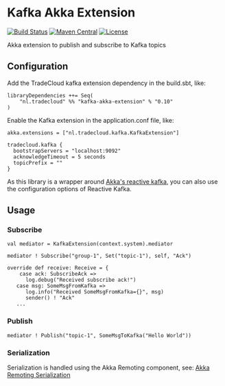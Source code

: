 # Kafka Akka Extension
[![Build Status](https://travis-ci.org/tradecloud/kafka-akka-extension.svg?branch=master)](https://travis-ci.org/tradecloud/kafka-akka-extension) [![Maven Central](https://maven-badges.herokuapp.com/maven-central/nl.tradecloud/kafka-akka-extension_2.12/badge.svg)](https://maven-badges.herokuapp.com/maven-central/nl.tradecloud/kafka-akka-extension_2.12) [![License](http://img.shields.io/:license-mit-blue.svg)](http://doge.mit-license.org)

Akka extension to publish and subscribe to Kafka topics

## Configuration

Add the TradeCloud kafka extension dependency in the build.sbt, like:
```
libraryDependencies ++= Seq(
    "nl.tradecloud" %% "kafka-akka-extension" % "0.10"
)
```

Enable the Kafka extension in the application.conf file, like:
```
akka.extensions = ["nl.tradecloud.kafka.KafkaExtension"]

tradecloud.kafka {
  bootstrapServers = "localhost:9092"
  acknowledgeTimeout = 5 seconds
  topicPrefix = ""
}
```

As this library is a wrapper around [Akka's reactive kafka](https://github.com/akka/reactive-kafka), you can also use the configuration options of Reactive Kafka.

## Usage

### Subscribe
```
val mediator = KafkaExtension(context.system).mediator

mediator ! Subscribe("group-1", Set("topic-1"), self, "Ack")

override def receive: Receive = {
    case ack: SubscribeAck =>
      log.debug("Received subscribe ack!")
   case msg: SomeMsgFromKafka =>
      log.info("Received SomeMsgFromKafka={}", msg)
      sender() ! "Ack"
   ...
```

### Publish
```
mediator ! Publish("topic-1", SomeMsgToKafka("Hello World"))
```

### Serialization

Serialization is handled using the Akka Remoting component, see: 
[Akka Remoting Serialization](http://doc.akka.io/docs/akka/current/scala/remoting.html#Serialization)
